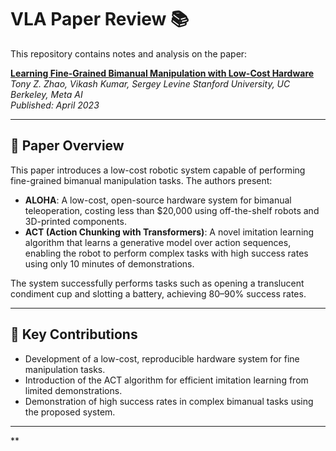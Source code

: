 # VLA Paper Review 📚

This repository contains notes and analysis on the paper:

**[Learning Fine-Grained Bimanual Manipulation with Low-Cost Hardware]([https://arxiv.org/abs/2304.13705])**  
*Tony Z. Zhao, Vikash Kumar, Sergey Levine*
*Stanford University, UC Berkeley, Meta AI*  
*Published: April 2023*

---

## 📄 Paper Overview

This paper introduces a low-cost robotic system capable of performing fine-grained bimanual manipulation tasks. The authors present:

- **ALOHA**: A low-cost, open-source hardware system for bimanual teleoperation, costing less than $20,000 using off-the-shelf robots and 3D-printed components. 
- **ACT (Action Chunking with Transformers)**: A novel imitation learning algorithm that learns a generative model over action sequences, enabling the robot to perform complex tasks with high success rates using only 10 minutes of demonstrations. 

The system successfully performs tasks such as opening a translucent condiment cup and slotting a battery, achieving 80–90% success rates.

---

## 🧠 Key Contributions

- Development of a low-cost, reproducible hardware system for fine manipulation tasks.
- Introduction of the ACT algorithm for efficient imitation learning from limited demonstrations.
- Demonstration of high success rates in complex bimanual tasks using the proposed system.

---
**


